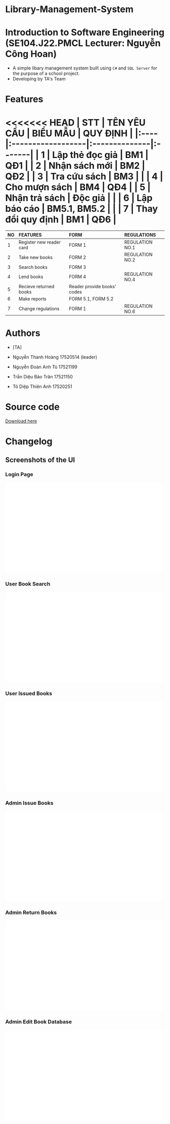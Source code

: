 # Library-Management-System
# Introduction to Software Engineering (SE104.J22.PMCL Lecturer: Nguyễn Công Hoan)

* A simple libary management system built using `C#` and `SQL Server` for the purpose of a school project. 
* Developing by TA's Team

# Features

<<<<<<< HEAD
| STT | TÊN YÊU CẦU       | BIỂU MẪU      | QUY ĐỊNH |
|:----|:------------------|:--------------|:-------|
| 1   | Lập thẻ đọc giả   | BM1           | QĐ1 |
| 2   | Nhận sách mới     | BM2           | QĐ2 |
| 3   | Tra cứu sách      | BM3           |     |
| 4   | Cho mượn sách     | BM4           | QĐ4 |
| 5   | Nhận trả sách     | Độc giả       |     |
| 6   | Lập báo cáo       | BM5.1, BM5.2  |     | 
| 7   | Thay đổi quy định | BM1           | QĐ6 |
=======
| NO  | FEATURES                  | FORM                        | REGULATIONS     |
|:----|:--------------------------|:----------------------------|:----------------|
| 1   | Register new reader card  | FORM 1                      | REGULATION NO.1 |
| 2   | Take new books            | FORM 2                      | REGULATION NO.2 |
| 3   | Search books              | FORM 3                      |                 |
| 4   | Lend books                | FORM 4                      | REGULATION NO.4 |
| 5   | Recieve returned books    | Reader provide books' codes |                 |
| 6   | Make reports              | FORM 5.1, FORM 5.2          |                 | 
| 7   | Change regulations        | FORM 1                      | REGULATION NO.6 |

# Authors

- [TA]

- Nguyễn Thanh Hoàng	  17520514 (leader)
- Nguyễn Đoàn Anh Tú	  17521199 
- Trần Diệu Bảo Trân	  17521150
- Tô Diệp Thiên Anh 	  17520251

# Source code
[Download here](https://pages.github.com/)

# Changelog

## Screenshots of the UI

### Login Page
![Login Screenshot](./screens/login.png?raw=true)
### User Book Search
![User Book Search Screenshot](./screens/user_book_search.png?raw=true)
### User Issued Books
![User Issued Books Screenshot](./screens/user_issued_books.png?raw=true)
### Admin Issue Books
![Admin Issue Books](./screens/admin_issue_books.png?raw=true)
### Admin Return Books
![Admin Return Books](./screens/admin_return_books.png?raw=true)
### Admin Edit Book Database
![Admin Edit Book Database](./screens/admin_edit_book_DB.png?raw=true)
